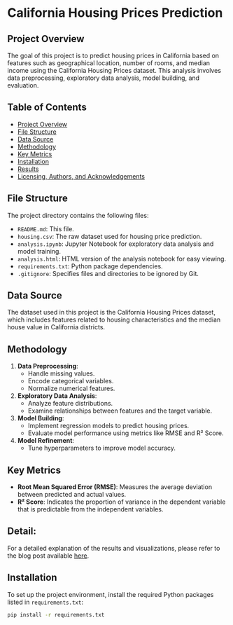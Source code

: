# California Housing Prices Prediction

## Project Overview
The goal of this project is to predict housing prices in California based on features such as geographical location, number of rooms, and median income using the California Housing Prices dataset. This analysis involves data preprocessing, exploratory data analysis, model building, and evaluation.

## Table of Contents
- [Project Overview](#project-overview)
- [File Structure](#file-structure)
- [Data Source](#data-source)
- [Methodology](#methodology)
- [Key Metrics](#key-metrics)
- [Installation](#installation)
- [Results](#results)
- [Licensing, Authors, and Acknowledgements](#licensing-authors-and-acknowledgements)

## File Structure
The project directory contains the following files:

- `README.md`: This file.
- `housing.csv`: The raw dataset used for housing price prediction.
- `analysis.ipynb`: Jupyter Notebook for exploratory data analysis and model training.
- `analysis.html`: HTML version of the analysis notebook for easy viewing.
- `requirements.txt`: Python package dependencies.
- `.gitignore`: Specifies files and directories to be ignored by Git.

## Data Source
The dataset used in this project is the California Housing Prices dataset, which includes features related to housing characteristics and the median house value in California districts.

## Methodology
1. **Data Preprocessing**: 
   - Handle missing values.
   - Encode categorical variables.
   - Normalize numerical features.
2. **Exploratory Data Analysis**:
   - Analyze feature distributions.
   - Examine relationships between features and the target variable.
3. **Model Building**:
   - Implement regression models to predict housing prices.
   - Evaluate model performance using metrics like RMSE and R² Score.
4. **Model Refinement**:
   - Tune hyperparameters to improve model accuracy.

## Key Metrics
- **Root Mean Squared Error (RMSE)**: Measures the average deviation between predicted and actual values.
- **R² Score**: Indicates the proportion of variance in the dependent variable that is predictable from the independent variables.

## Detail:
For a detailed explanation of the results and visualizations, please refer to the blog post available [here](https://tamokiloi.github.io/).

## Installation
To set up the project environment, install the required Python packages listed in `requirements.txt`:

```bash
pip install -r requirements.txt

